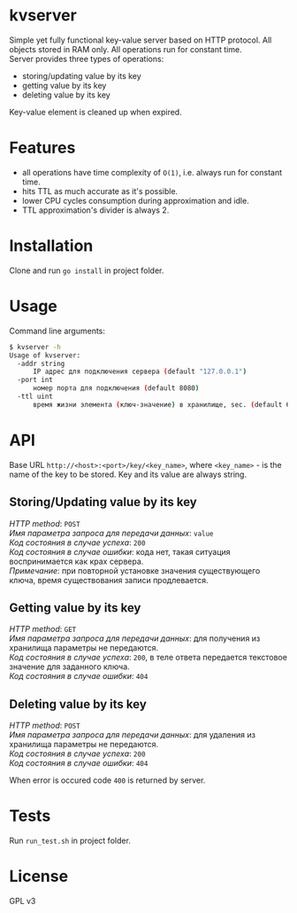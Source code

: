 # kvserver
Simple yet fully functional key-value server based on HTTP protocol. All objects stored in RAM only. All operations run for constant time.    
Server provides three types of operations:

- storing/updating value by its key
- getting value by its key
- deleting value by its key

Key-value element is cleaned up when expired.

# Features

- all operations have time complexity of ```O(1)```, i.e. always run for constant time.    
- hits TTL as much accurate as it's possible.    
- lower CPU cycles consumption during approximation and idle.    
- TTL approximation's divider is always 2.

# Installation
Clone and run ```go install``` in project folder.

# Usage
Command line arguments:
```bash
$ kvserver -h
Usage of kvserver:
  -addr string
      IP адрес для подключения сервера (default "127.0.0.1")
  -port int
      номер порта для подключения (default 8080)
  -ttl uint
      время жизни элемента (ключ-значение) в хранилище, sec. (default 60)
```
# API
Base URL ```http://<host>:<port>/key/<key_name>```, where ```<key_name>``` - is the name of the key to be stored. Key and its value are always string.
## Storing/Updating value by its key
_HTTP method_: ```POST```    
_Имя параметра запроса для передачи данных_: ```value```    
_Код состояния в случае успеха_: ```200```    
_Код состояния в случае ошибки_: кода нет, такая ситуация воспринимается как крах сервера.    
_Примечание_: при повторной установке значения существующего ключа, время существования записи продлевается.

## Getting value by its key
_HTTP method_: ```GET```    
_Имя параметра запроса для передачи данных_: для получения из хранилища параметры не передаются.    
_Код состояния в случае успеха_: ```200```, в теле ответа передается текстовое значение для заданного ключа.    
_Код состояния в случае ошибки_: ```404```

## Deleting value by its key
_HTTP method_: ```POST```    
_Имя параметра запроса для передачи данных_: для удаления из хранилища параметры не передаются.    
_Код состояния в случае успеха_: ```200```    
_Код состояния в случае ошибки_: ```404```

When error is occured code ```400``` is returned by server.

# Tests
Run ```run_test.sh``` in project folder.

# License
GPL v3
